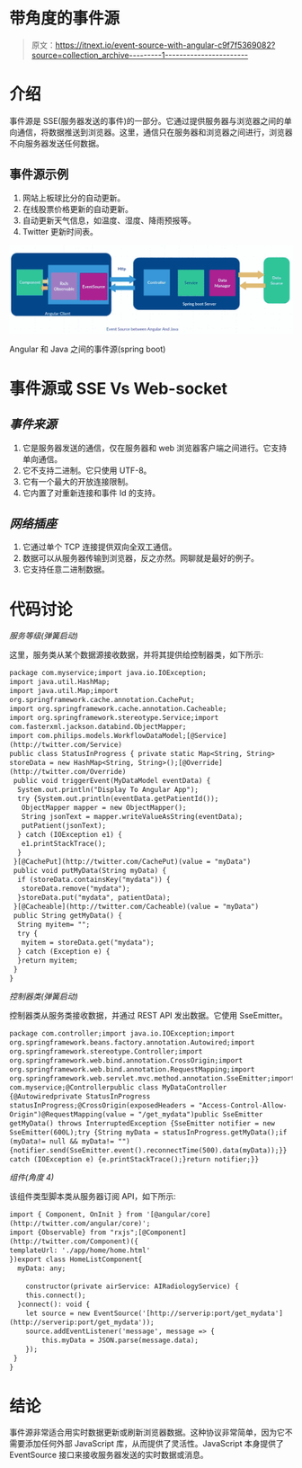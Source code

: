 # 带角度的事件源

> 原文：<https://itnext.io/event-source-with-angular-c9f7f5369082?source=collection_archive---------1----------------------->

# 介绍

事件源是 SSE(服务器发送的事件)的一部分。它通过提供服务器与浏览器之间的单向通信，将数据推送到浏览器。这里，通信只在服务器和浏览器之间进行，浏览器不向服务器发送任何数据。

## 事件源示例

1.  网站上板球比分的自动更新。
2.  在线股票价格更新的自动更新。
3.  自动更新天气信息，如温度、湿度、降雨预报等。
4.  Twitter 更新时间表。

![](img/fdc035692f9ce8b4d72e3de2ce9e7ed7.png)

Angular 和 Java 之间的事件源(spring boot)

# **事件源或 SSE Vs Web-socket**

## *事件来源*

1.  它是服务器发送的通信，仅在服务器和 web 浏览器客户端之间进行。它支持单向通信。
2.  它不支持二进制。它只使用 UTF-8。
3.  它有一个最大的开放连接限制。
4.  它内置了对重新连接和事件 Id 的支持。

## *网络插座*

1.  它通过单个 TCP 连接提供双向全双工通信。
2.  数据可以从服务器传输到浏览器，反之亦然。网聊就是最好的例子。
3.  它支持任意二进制数据。

# **代码讨论**

*服务等级(弹簧启动)*

这里，服务类从某个数据源接收数据，并将其提供给控制器类，如下所示:

```
package com.myservice;import java.io.IOException;
import java.util.HashMap;
import java.util.Map;import org.springframework.cache.annotation.CachePut;
import org.springframework.cache.annotation.Cacheable;
import org.springframework.stereotype.Service;import com.fasterxml.jackson.databind.ObjectMapper;
import com.philips.models.WorkflowDataModel;[@Service](http://twitter.com/Service)
public class StatusInProgress { private static Map<String, String> storeData = new HashMap<String, String>();[@Override](http://twitter.com/Override)
 public void triggerEvent(MyDataModel eventData) {
  System.out.println("Display To Angular App");
  try {System.out.println(eventData.getPatientId());
   ObjectMapper mapper = new ObjectMapper();
   String jsonText = mapper.writeValueAsString(eventData);
   putPatient(jsonText);
  } catch (IOException e1) {
   e1.printStackTrace();
  }
 }[@CachePut](http://twitter.com/CachePut)(value = "myData")
 public void putMyData(String myData) {
  if (storeData.containsKey("mydata")) {
   storeData.remove("mydata");
  }storeData.put("mydata", patientData);
 }[@Cacheable](http://twitter.com/Cacheable)(value = "myData")
 public String getMyData() {
  String myitem= "";
  try {
   myitem = storeData.get("mydata");
  } catch (Exception e) {
  }return myitem;
 }
}
```

*控制器类(弹簧启动)*

控制器类从服务类接收数据，并通过 REST API 发出数据。它使用 SseEmitter。

```
package com.controller;import java.io.IOException;import org.springframework.beans.factory.annotation.Autowired;import org.springframework.stereotype.Controller;import org.springframework.web.bind.annotation.CrossOrigin;import org.springframework.web.bind.annotation.RequestMapping;import org.springframework.web.servlet.mvc.method.annotation.SseEmitter;import com.myservice;@Controllerpublic class MyDataController {@Autowiredprivate StatusInProgress statusInProgress;@CrossOrigin(exposedHeaders = "Access-Control-Allow-Origin")@RequestMapping(value = "/get_mydata")public SseEmitter getMyData() throws InterruptedException {SseEmitter notifier = new SseEmitter(600L);try {String myData = statusInProgress.getMyData();if (myData!= null && myData!= "") {notifier.send(SseEmitter.event().reconnectTime(500).data(myData));}} catch (IOException e) {e.printStackTrace();}return notifier;}}
```

*组件(角度 4)*

该组件类型脚本类从服务器订阅 API，如下所示:

```
import { Component, OnInit } from '[@angular/core](http://twitter.com/angular/core)';
import {Observable} from "rxjs";[@Component](http://twitter.com/Component)({
templateUrl: './app/home/home.html'
})export class HomeListComponent{
  myData: any;

    constructor(private airService: AIRadiologyService) {
    this.connect();
  }connect(): void {
    let source = new EventSource('[http://serverip:port/get_mydata'](http://serverip:port/get_mydata'));
    source.addEventListener('message', message => {
        this.myData = JSON.parse(message.data);        
    });
 }
}
```

# 结论

事件源非常适合用实时数据更新或刷新浏览器数据。这种协议非常简单，因为它不需要添加任何外部 JavaScript 库，从而提供了灵活性。JavaScript 本身提供了 EventSource 接口来接收服务器发送的实时数据或消息。